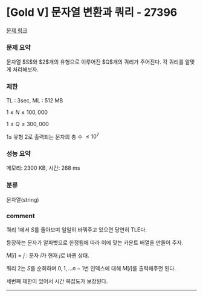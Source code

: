 
# [Gold V] 문자열 변환과 쿼리 - 27396

[문제 링크](https://www.acmicpc.net/problem/27396)

### 문제 요약

<p> 문자열 $S$와 $2$개의 유형으로 이루어진 $Q$개의 쿼리가 주어진다. 각 쿼리를 알맞게 처리해보자. </p>

### 제한

TL : 3sec, ML : 512 MB

$1 ≤ N ≤ 100,000$

$1 ≤ Q ≤ 300,000$

$1 ≤$ 유형 $2$로 출력되는 문자의 총 수 $≤ 10^7$

### 성능 요약

메모리: 2300 KB, 시간: 268 ms

### 분류

문자열(string)

### comment

쿼리 1에서 $S$를 돌아보며 일일히 바꿔주고 있으면 당연히 TLE다.

등장하는 문자가 알파벳으로 한정됨에 따라 이에 맞는 카운트 배열을 만들어 주자.

$M[i] = j$ : 문자 $i$가 현재 $j$로 바뀐 상태.

쿼리 2는 $S$를 순회하며 $0, 1, ... n - 1$번 인덱스에 대해 $M[i]$를 출력해주면 된다.

세번째 제한이 있어서 시간 복잡도가 보장된다.

-----------------------------------------------------------------------------------------------------------------------------------------------------------------------
